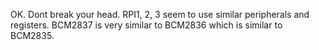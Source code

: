 OK. Dont break your head. RPI1, 2, 3 seem to use similar peripherals and registers. BCM2837 is very similar to BCM2836 which is similar to BCM2835.
